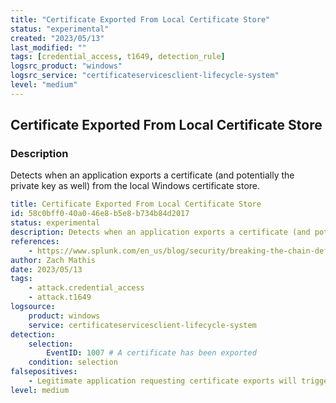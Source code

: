 ```yaml
---
title: "Certificate Exported From Local Certificate Store"
status: "experimental"
created: "2023/05/13"
last_modified: ""
tags: [credential_access, t1649, detection_rule]
logsrc_product: "windows"
logsrc_service: "certificateservicesclient-lifecycle-system"
level: "medium"
---
```


## Certificate Exported From Local Certificate Store

### Description

Detects when an application exports a certificate (and potentially the private key as well) from the local Windows certificate store.

```yml
title: Certificate Exported From Local Certificate Store
id: 58c0bff0-40a0-46e8-b5e8-b734b84d2017
status: experimental
description: Detects when an application exports a certificate (and potentially the private key as well) from the local Windows certificate store.
references:
    - https://www.splunk.com/en_us/blog/security/breaking-the-chain-defending-against-certificate-services-abuse.html
author: Zach Mathis
date: 2023/05/13
tags:
    - attack.credential_access
    - attack.t1649
logsource:
    product: windows
    service: certificateservicesclient-lifecycle-system
detection:
    selection:
        EventID: 1007 # A certificate has been exported
    condition: selection
falsepositives:
    - Legitimate application requesting certificate exports will trigger this. Apply additional filters as needed
level: medium

```
